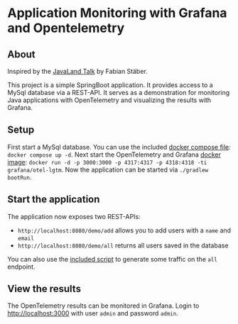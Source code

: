 # Application Monitoring with Grafana and Opentelemetry

## About

Inspired by the [JavaLand Talk](https://meine.doag.org/events/javaland/2024/agenda/#agendaId.3830) by Fabian Stäber.

This project is a simple SpringBoot application. It provides access to a MySql database via a REST-API.
It serves as a demonstration for monitoring Java applications with OpenTelemetry and visualizing the results
with Grafana.

## Setup

First start a MySql database. You can use the included [docker compose file](complete/docker-compose.yml): `docker compose up -d`.
Next start the OpenTelemetry and Grafana [docker image](https://github.com/grafana/docker-otel-lgtm): `docker run -d -p 3000:3000 -p 4317:4317 -p 4318:4318 -ti grafana/otel-lgtm`.
Now the application can be started via `./gradlew bootRun`.

## Start the application

The application now exposes two REST-APIs:
- `http://localhost:8080/demo/add` allows you to add users with a `name` and `email`
- `http://localhost:8080/demo/all` returns all users saved in the database

You can also use the [included script](complete/scripts/generate-traffic.sh) to generate some traffic on the `all` endpoint.

## View the results

The OpenTelemetry results can be monitored in Grafana. Login to [http://localhost:3000](http://localhost:3000) with user `admin` and password `admin`.